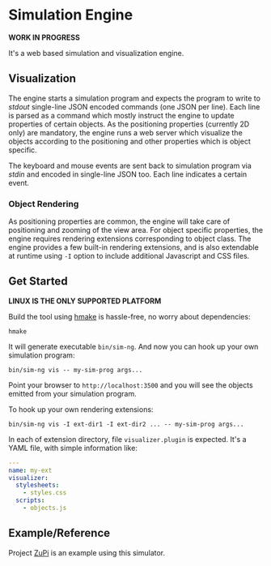 # Simulation Engine

**WORK IN PROGRESS**

It's a web based simulation and visualization engine.

## Visualization

The engine starts a simulation program and expects the program to write to
_stdout_ single-line JSON encoded commands (one JSON per line).
Each line is parsed as a command which mostly instruct the engine to update
properties of certain objects.
As the positioning properties (currently 2D only) are mandatory, the engine
runs a web server which visualize the objects according to the positioning
and other properties which is object specific.

The keyboard and mouse events are sent back to simulation program via _stdin_
and encoded in single-line JSON too. Each line indicates a certain event.

### Object Rendering

As positioning properties are common, the engine will take care of positioning
and zooming of the view area.
For object specific properties, the engine requires rendering extensions corresponding
to object class.
The engine provides a few built-in rendering extensions, and is also extendable
at runtime using `-I` option to include additional Javascript and CSS files.

## Get Started

**LINUX IS THE ONLY SUPPORTED PLATFORM**

Build the tool using [hmake](https://evo-cloud.github.io/hmake) is hassle-free,
no worry about dependencies:

```
hmake
```

It will generate executable `bin/sim-ng`.
And now you can hook up your own simulation program:

```
bin/sim-ng vis -- my-sim-prog args...
```

Point your browser to `http://localhost:3500` and you will see the objects emitted
from your simulation program.

To hook up your own rendering extensions:

```
bin/sim-ng vis -I ext-dir1 -I ext-dir2 ... -- my-sim-prog args...
```

In each of extension directory, file `visualizer.plugin` is expected.
It's a YAML file, with simple information like:

```yaml
---
name: my-ext
visualizer:
  stylesheets:
    - styles.css
  scripts:
    - objects.js
```

## Example/Reference

Project [ZuPi](https://github.com/evo-bots/zupi) is an example using this simulator.
